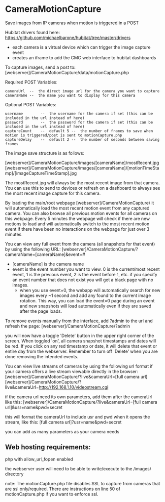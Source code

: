 # CameraMotionCapture
Save images from IP cameras when motion is triggered in a POST

Hubitat drivers found here: https://github.com/michaelbarone/hubitat/tree/master/drivers
- each camera is a virtual device which can trigger the image capture event
- creates an iframe to add the CMC web interface to hubitat dashboards


To capture images, send a post to:
[webserver]/CameraMotionCapture/data/motionCapture.php

Required POST Variables:
```
cameraUrl  --  the direct image url for the camera you want to capture
cameraName --  the name you want to display for this camera
```

Optional POST Variables:
```
username		--  the username for the camera if set (this can be included in the url instead of here)
password		--  the password for the camera if set (this can be included in the url instead of here)
captureCount	--  default 5 --  the number of frames to save when motion is triggered/post is sent to motionCapture.php
captureDelay	--  default 2 --  the number of seconds between saving frames
```


The image save structure is as follows:

[webserver]/CameraMotionCapture/images/[cameraName]/mostRecent.jpg
[webserver]/CameraMotionCapture/images/[cameraName]/[motionTimeStamp]/[imageCaptureTimeStamp].jpg

The mostRecent.jpg will always be the most recent image from that camera.  You can use this to send to devices or refresh on a dashboard to always see the most recent image capture for this camera.

By loading the main/root webpage [webserver]/CameraMotionCapture/  it will automatically load the most recent motion event from any captured camera.  You can also browse all previous motion events for all cameras on this webpage.  Every 5 minutes the webpage will check if there are new motions to load and will automatically switch to the most recent motion event if there have been no interactions on the webpage for just over 3 minutes.

You can view any full event from the camera (all snapshots for that event) by using the following URL:
[webserver]/CameraMotionCapture/?cameraName=[cameraName]&event=#
- [cameraName] is the camera name
- event is the event number you want to view.  0 is the current/most recent event, 1 is the previous event, 2 is the event before 1, etc.  if you specify an event number that does not exist you will get a black page with no images.
  - when you use event=0, the webapp will automatically search for new images every ~1 second and add any found to the current image rotation.  This way, you can load the event=0 page during an event and new snapshots will load automatically even if they are saved after the page loads.


To remove events manually from the interface, add ?admin to the url and refresh the page:
[webserver]/CameraMotionCapture/?admin

you will now have a toggle 'Delete' button in the upper right corner of the screen.  When toggled 'on', all camera snapshot timestamps and dates will be red.  If you click on any red timestamp or date, it will delete that event or entire day from the webserver.  Remember to turn off 'Delete' when you are done removing the intended events.


You can view live streams of cameras by using the following url format if your camera offers a live stream viewable directly in the browser:
[webserver]/CameraMotionCapture/?live&cameraUrl=[full camera url]
[webserver]/CameraMotionCapture/?live&cameraUrl=http://192.168.1.10/videostream.cgi

if the camera url need its own parameters, add them after the cameraUrl like this:
[webserver]/CameraMotionCapture/?live&cameraUrl=[full camera url]&usr=name&pwd=secret

this will format the cameraUrl to include usr and pwd when it opens the stream, like this:
[full camera url]?usr=name&pwd=secret

you can add as many parameters as your camera needs



## Web hosting requirements:

php with allow_url_fopen enabled

the webserver user will need to be able to write/execute to the /images/ directory


note:
The motionCapture.php file disables SSL to capture from cameras that are ssl only/required.  There are instructions on line 50 of motionCapture.php if you want to enforce ssl.
